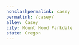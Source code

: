 ```yaml
---
﻿nonslashpermalink: casey
permalink: /casey/
alley: Casey
city: Mount Hood Parkdale
state: Oregon
---
```


